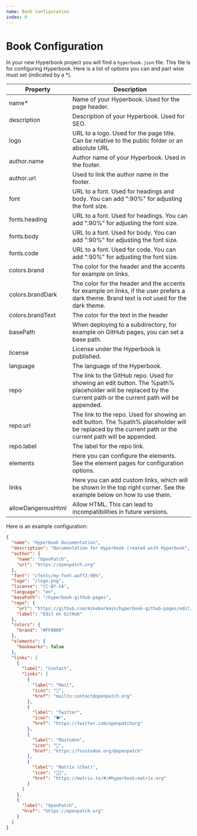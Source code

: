 ```yaml
---
name: Book Configuration
index: 0
---
```


# Book Configuration

In your new Hyperbook project you will find a `hyperbook.json` file.
This file is for configuring Hyperbook. Here is a list of options you
can and part wise must set (indicated by a \*).

| Property         | Description                                                                                                                                                     |
| ---------------- | --------------------------------------------------------------------------------------------------------------------------------------------------------------- |
| name\*           | Name of your Hyperbook. Used for the page header.                                                                                                               |
| description      | Description of your Hyperbook. Used for SEO.                                                                                                                    |
| logo             | URL to a logo. Used for the page title. Can be relative to the public folder or an absolute URL                                                                 |
| author.name      | Author name of your Hyperbook. Used in the footer.                                                                                                              |
| author.url       | Used to link the author name in the footer.                                                                                                                     |
| font             | URL to a font. Used for headings and body. You can add ":90%" for adjusting the font size.                                                                      |
| fonts.heading    | URL to a font. Used for headings. You can add ":90%" for adjusting the font size.                                                                               |
| fonts.body       | URL to a font. Used for body. You can add ":90%" for adjusting the font size.                                                                                   |
| fonts.code       | URL to a font. Used for code. You can add ":90%" for adjusting the font size.                                                                                   |
| colors.brand     | The color for the header and the accents for example on links.                                                                                                  |
| colors.brandDark | The color for the header and the accents for example on links, if the user prefers a dark theme. Brand text is not used for the dark theme.                     |
| colors.brandText | The color for the text in the header                                                                                                                            |
| basePath         | When deploying to a subdirectory, for example on GitHub pages, you can set a base path.                                                                         |
| license          | License under the Hyperbook is published.                                                                                                                       |
| language         | The language of the Hyperbook.                                                                                                                                  |
| repo             | The link to the GitHub repo. Used for showing an edit button. The %path% placeholder will be replaced by the current path or the current path will be appended. |
| repo.url         | The link to the repo. Used for showing an edit button. The %path% placeholder will be replaced by the current path or the current path will be appended.        |
| repo.label       | The label for the repo link.                                                                                                                                    |
| elements         | Here you can configure the elements. See the element pages for configuration options.                                                                           |
| links            | Here you can add custom links, which will be shown in the top right corner. See the example below on how to use them.                                           |
| allowDangerousHtml      | Allow HTML. This can lead to incompatibilities in future versions. |

Here is an example configuration:

```json
{
  "name": "Hyperbook Documentation",
  "description": "Documentation for Hyperbook created with Hyperbook",
  "author": {
    "name": "OpenPatch",
    "url": "https://openpatch.org"
  },
  "font": "/fonts/my-font.woff2:90%",
  "logo": "/logo.png",
  "license": "CC-BY-SA",
  "language": "en",
  "basePath": "/hyperbook-github-pages",
  "repo": {
    "url": "https://github.com/mikebarkmin/hyperbook-github-pages/edit/main/%path%",
    "label": "Edit on GitHub"
  },
  "colors": {
    "brand": "#FF0000"
  },
  "elements": {
    "bookmarks": false
  },
  "links": [
    {
      "label": "Contact",
      "links": [
        {
          "label": "Mail",
          "icon": "📧",
          "href": "mailto:contact@openpatch.org"
        },
        {
          "label": "Twitter",
          "icon": "🐦",
          "href": "https://twitter.com/openpatchorg"
        },
        {
          "label": "Mastodon",
          "icon": "🐘",
          "href": "https://fosstodon.org/@openpatch"
        },
        {
          "label": "Matrix (Chat)",
          "icon": "👨‍💻",
          "href": "https://matrix.to/#/#hyperbook:matrix.org"
        }
      ]
    },
    {
      "label": "OpenPatch",
      "href": "https://openpatch.org"
    }
  ]
}
```
